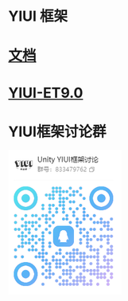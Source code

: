 # YIUI 框架

# [文档](https://lib9kmxvq7k.feishu.cn/wiki/ES7Gwz4EAiVGKSkotY5cRbTznuh)

# [YIUI-ET9.0](https://github.com/LiShengYang-yiyi/YIUI/tree/YIUI-ET9.0)

# YIUI框架讨论群
![二维码](https://github.com/LiShengYang-yiyi/YIUI/blob/main/Readme/YIUI框架讨论群二维码.png)